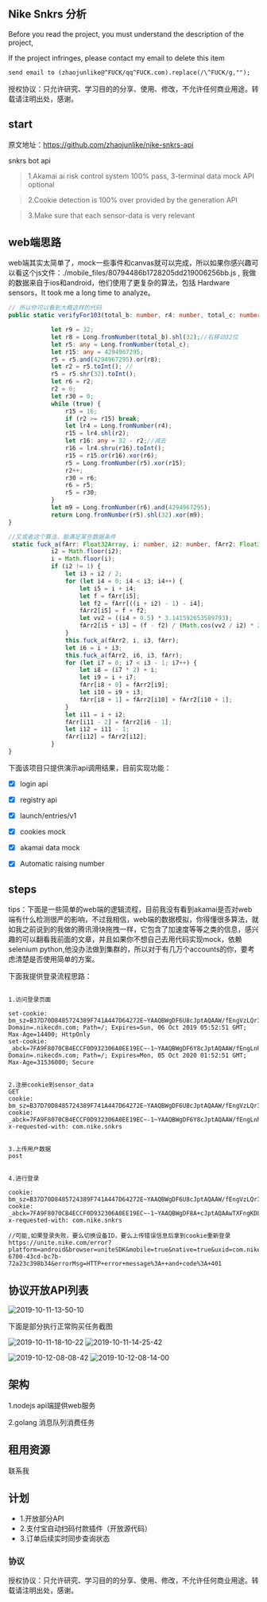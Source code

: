 ## Nike Snkrs 分析

Before you read the project, you must understand the description of the project,

If the project infringes, please contact my email to delete this item

``` email
send email to (zhaojunlike@^FUCK/qq^FUCK.com).replace(/\^FUCK/g,"");
```

授权协议：只允许研究、学习目的的分享、使用、修改，不允许任何商业用途。转载请注明出处，感谢。


##  start

原文地址：https://github.com/zhaojunlike/nike-snkrs-api

snkrs bot api


> 1.Akamai ai risk control system 100% pass, 3-terminal data mock API optional

> 2.Cookie detection is 100% over provided by the generation API

> 3.Make sure that each sensor-data is very relevant


## web端思路
web端其实太简单了，mock一些事件和canvas就可以完成，所以如果你感兴趣可以看这个js文件：./mobile_files/80794486b1728205dd219006256bb.js ,
我做的数据来自于ios和android，他们使用了更复杂的算法，包括 Hardware sensors，It took me a long time to analyze。
``` typescript
// 所以你可以看到大概这样的代码
public static verifyFor103(total_b: number, r4: number, total_c: number, r0c: number): Long {

            let r9 = 32;
            let r8 = Long.fromNumber(total_b).shl(32);//右移动32位
            let r5: any = Long.fromNumber(total_c);
            let r15: any = 4294967295;
            r5 = r5.and(4294967295).or(r8);
            let r2 = r5.toInt(); //
            r5 = r5.shr(32).toInt();
            let r6 = r2;
            r2 = 0;
            let r30 = 0;
            while (true) {
                r15 = 16;
                if (r2 >= r15) break;
                let lr4 = Long.fromNumber(r4);
                r15 = lr4.shl(r2);
                let r16: any = 32 - r2;//减去
                r16 = lr4.shru(r16).toInt();
                r15 = r15.or(r16).xor(r6);
                r5 = Long.fromNumber(r5).xor(r15);
                r2++;
                r30 = r6;
                r6 = r5;
                r5 = r30;
            }
            let m9 = Long.fromNumber(r6).and(4294967295);
            return Long.fromNumber(r5).shl(32).xor(m9);
}

//又或者这个算法，能满足某些数据条件
 static fuck_a(fArr: Float32Array, i: number, i2: number, fArr2: Float32Array) {
            i2 = Math.floor(i2);
            i = Math.floor(i);
            if (i2 != 1) {
                let i3 = i2 / 2;
                for (let i4 = 0; i4 < i3; i4++) {
                    let i5 = i + i4;
                    let f = fArr[i5];
                    let f2 = fArr[((i + i2) - 1) - i4];
                    fArr2[i5] = f + f2;
                    let vv2 = ((i4 + 0.5) * 3.141592653589793);
                    fArr2[i5 + i3] = (f - f2) / (Math.cos(vv2 / i2) * 2.0);
                }
                this.fuck_a(fArr2, i, i3, fArr);
                let i6 = i + i3;
                this.fuck_a(fArr2, i6, i3, fArr);
                for (let i7 = 0; i7 < i3 - 1; i7++) {
                    let i8 = (i7 * 2) + i;
                    let i9 = i + i7;
                    fArr[i8 + 0] = fArr2[i9];
                    let i10 = i9 + i3;
                    fArr[i8 + 1] = fArr2[i10] + fArr2[i10 + 1];
                }
                let i11 = i + i2;
                fArr[i11 - 2] = fArr2[i6 - 1];
                let i12 = i11 - 1;
                fArr[i12] = fArr2[i12];
            }
}
```


下面该项目只提供演示api调用结果，目前实现功能：

-   [x] login api
-   [x] registry api
-   [x] launch/entries/v1
-   [x] cookies mock
-   [x] akamai data mock
-   [x] Automatic raising number


## steps 

tips：下面是一些简单的web端的逻辑流程，目前我没有看到akamai是否对web端有什么检测很严的影响，不过我相信，web端的数据模拟，你得懂很多算法，就如我之前说到的我做的腾讯滑块拖拽一样，它包含了加速度等等之类的信息，感兴趣的可以翻看我前面的文章，并且如果你不想自己去用代码实现mock，依赖selenium python,他没办法做到集群的，所以对于有几万个accounts的你，要考虑清楚是否使用简单的方案。

下面我提供登录流程思路：

```

1.访问登录页面

set-cookie: bm_sz=B37D70D8485724389F741A447D64272E~YAAQBWgDF6U8cJptAQAAW/fEngVzLQr34OcGkuRpuk4fkQXEwRg5Lm5HNVt/eX6LN3+MqPSQ8xRfoEtv8nKjfH+BIoPT1zlo5jKXftf04XKsq1I+ZxKjIpmcx7Eg8rxrVPOjmsMt9t73rkY722b2+xtnuf/Gp1ABBh6n+b4jDgKIbBQhEx/b5sPSUryZsVtToQ==; Domain=.nikecdn.com; Path=/; Expires=Sun, 06 Oct 2019 05:52:51 GMT; Max-Age=14400; HttpOnly
set-cookie: _abck=7FA9F8070CB4ECCF0D932306A0EE19EC~-1~YAAQBWgDF6Y8cJptAQAAW/fEngLnhueJqG/zWlL5St0uvc7Jq4H1rTTH+m5g7BInjI/x7P6G6wS1NU5+XlKM+mjRpQspjqGPcnc2p3btMBL5IjdLvoABWU5QeH2AWQW4zd0ko9s4d342xm5nebmCAt9Hg43UJsDHHFB5msUW+NlsM+0+qGsGxS3NDlagvxboOnOPG3TER3lj+4/gPO5IxVoS5zP5K3hJm8pFLhUOKA7oLD6D+6U4AcXwmlpdWy1Gm6vvU/Epz9S9lKWP5t/ZHEom/Pp4/NK4XWho9/ug4P0lCpAV2Vk50ZsIHw==~-1~-1~-1; Domain=.nikecdn.com; Path=/; Expires=Mon, 05 Oct 2020 01:52:51 GMT; Max-Age=31536000; Secure


2.注册cookie到sensor_data
GET
cookie: bm_sz=B37D70D8485724389F741A447D64272E~YAAQBWgDF6U8cJptAQAAW/fEngVzLQr34OcGkuRpuk4fkQXEwRg5Lm5HNVt/eX6LN3+MqPSQ8xRfoEtv8nKjfH+BIoPT1zlo5jKXftf04XKsq1I+ZxKjIpmcx7Eg8rxrVPOjmsMt9t73rkY722b2+xtnuf/Gp1ABBh6n+b4jDgKIbBQhEx/b5sPSUryZsVtToQ==
cookie: _abck=7FA9F8070CB4ECCF0D932306A0EE19EC~-1~YAAQBWgDF6Y8cJptAQAAW/fEngLnhueJqG/zWlL5St0uvc7Jq4H1rTTH+m5g7BInjI/x7P6G6wS1NU5+XlKM+mjRpQspjqGPcnc2p3btMBL5IjdLvoABWU5QeH2AWQW4zd0ko9s4d342xm5nebmCAt9Hg43UJsDHHFB5msUW+NlsM+0+qGsGxS3NDlagvxboOnOPG3TER3lj+4/gPO5IxVoS5zP5K3hJm8pFLhUOKA7oLD6D+6U4AcXwmlpdWy1Gm6vvU/Epz9S9lKWP5t/ZHEom/Pp4/NK4XWho9/ug4P0lCpAV2Vk50ZsIHw==~-1~-1~-1
x-requested-with: com.nike.snkrs


3.上传用户数据
post


4.进行登录

cookie: bm_sz=B37D70D8485724389F741A447D64272E~YAAQBWgDF6U8cJptAQAAW/fEngVzLQr34OcGkuRpuk4fkQXEwRg5Lm5HNVt/eX6LN3+MqPSQ8xRfoEtv8nKjfH+BIoPT1zlo5jKXftf04XKsq1I+ZxKjIpmcx7Eg8rxrVPOjmsMt9t73rkY722b2+xtnuf/Gp1ABBh6n+b4jDgKIbBQhEx/b5sPSUryZsVtToQ==
cookie: _abck=7FA9F8070CB4ECCF0D932306A0EE19EC~-1~YAAQBWgDF8A+cJptAQAAwTXFngKDLhcRfNXmKGRrcQj7GMBLX8ceaRQv3rrGvdx8bRxveQWFZIH/7UHoyZiITOYI3fRwGXXeoXxfEvLmuJb8KWC5Mba+ZLtzlDtdOXdkSOlwGxZK6GnnZW2Vw/YlfXhMovfyUdGnhtjDYDQWM9OpZvBupfHkpYkDbkj8wSd9+1TNjSRe/oKNLGCyrIVG6NE2EjfXtjVhdxwsV0R8sEm8k1+Tz3l7BSbTtETFM4h0ZQz7aLzKJjx2m5sBV3Zw2zYzhKNi7qRIuwY4xHcPFBAfYfkB1AKX2hXRRM7xjsxEmLT7Vh5VU6Nh/SFLGfVmYtPy/37J~-1~-1~-1
x-requested-with: com.nike.snkrs

//可能,如果登录失败，要么切换设备ID，要么上传错误信息后拿到cookie重新登录
https://unite.nike.com/error?platform=android&browser=uniteSDK&mobile=true&native=true&uxid=com.nike.commerce.snkrs.droid&locale=zh_CN&osVersion=24&sdkVersion=2.8.1&backendEnvironment=identity&url=https%3A%2F%2Fs3.nikecdn.com%2Flogin%3FappVersion%3D638%26experienceVersion%3D638%26uxid%3Dcom.nike.commerce.snkrs.droid%26locale%3Dzh_CN%26backendEnvironment%3Didentity%26browser%3DGoogle%2520Inc.%26os%3Dundefined%26mobile%3Dtrue%26native%3Dtrue%26visit%3D1%26visitor%3Dc36c3bfa-6700-43cd-bc7b-72a23c398b34&errorMsg=HTTP+error+message%3A++and+code%3A+401
```


## 协议开放API列表

![2019-10-11-13-50-10](https://blog-oeynet-com.oss-cn-chengdu.aliyuncs.com/6e12afb1865e1d868d0bdd97897175c0.png)



下面是部分执行正常购买任务截图

![2019-10-11-18-10-22](https://blog-oeynet-com.oss-cn-chengdu.aliyuncs.com/b9a2dd21e26fb4f8c89d53deab8c3318.png)
![2019-10-11-14-25-42](https://blog-oeynet-com.oss-cn-chengdu.aliyuncs.com/d32bb6e91a8d1a2f1c4e23221dd5100e.png)

![2019-10-12-08-08-42](https://blog-oeynet-com.oss-cn-chengdu.aliyuncs.com/9e50972fc3b6778fcf11dfc2ece6e48a.png)
![2019-10-12-08-14-00](https://blog-oeynet-com.oss-cn-chengdu.aliyuncs.com/0ed28b24e443a6f035b07d625503c670.png)


## 架构

1.nodejs api端提供web服务

2.golang 消息队列消费任务

## 租用资源

联系我

## 计划

-   1.开放部分API
-   2.支付宝自动扫码付款插件（开放源代码）
-   3.订单后续实时同步查询状态

### 协议

授权协议：只允许研究、学习目的的分享、使用、修改，不允许任何商业用途。转载请注明出处，感谢。


